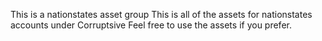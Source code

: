 This is a nationstates asset group
This is all of the assets for nationstates accounts under Corruptsive
Feel free to use the assets if you prefer.
